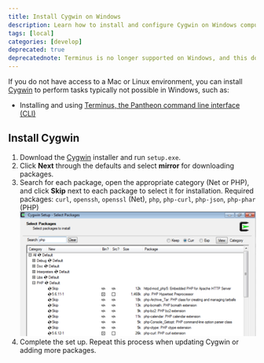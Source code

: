 ```yaml
---
title: Install Cygwin on Windows
description: Learn how to install and configure Cygwin on Windows computers for Pantheon sites.
tags: [local]
categories: [develop]
deprecated: true
deprecatednote: Terminus is no longer supported on Windows, and this document is unmaintained. See the [Terminus Support](/platform-considerations/#terminus-support) section of Platform Considerations for more information.
---
```

If you do not have access to a Mac or Linux environment, you can install [Cygwin](https://cygwin.com/) to perform tasks typically not possible in Windows, such as:

* Installing and using [Terminus, the Pantheon command line interface (CLI)](https://github.com/pantheon-systems/cli)

## Install Cygwin
1. Download the [Cygwin](https://cygwin.com/install.html) installer and run `setup.exe`.
2. Click **Next** through the defaults and select **mirror** for downloading packages.
3. Search for each package, open the appropriate category (Net or PHP), and click **Skip** next to each package to select it for installation. Required packages: `curl`, `openssh`, `openssl` (Net), `php`, `php-curl`, `php-json`, `php-phar` (PHP)
![Select openSSL package](../images/cygwin-select-packages.png)
4. Complete the set up. Repeat this process when updating Cygwin or adding more packages.
